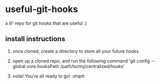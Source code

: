 # useful-git-hooks

a lil' repo for git hooks that are useful :)

## install instructions

1. once cloned, create a directory to store all your future hooks.

2. open up a cloned repo, and run the following command 'git config --global core.hooksPath /path/to/my/centralized/hooks'

3. voila! You're all ready to go! :shipit:
